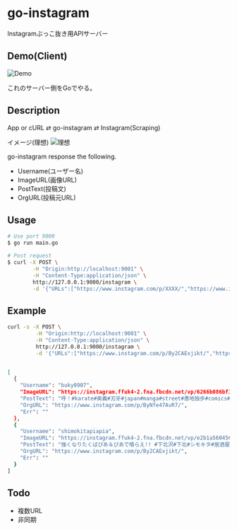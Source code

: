 # go-instagram

Instagramぶっこ抜き用APIサーバー

## Demo(Client)

![Demo](https://user-images.githubusercontent.com/17779386/59974954-5bb6b880-95ed-11e9-9eb3-56627862e1c8.gif)


これのサーバー側をGoでやる。

## Description

App or cURL ⇄  go-instagram ⇄  Instagram(Scraping)  

イメージ(理想)
![理想](https://user-images.githubusercontent.com/17779386/59564387-27894800-9081-11e9-84f3-30b97b3284a5.png)


go-instagram response the following.

- Username(ユーザー名)
- ImageURL(画像URL)
- PostText(投稿文)
- OrgURL(投稿元URL)

## Usage

```bash
# Use port 9000
$ go run main.go

# Post request
$ curl -X POST \
        -H "Origin:http://localhost:9001" \
        -H "Content-Type:application/json" \
        http://127.0.0.1:9000/instagram \
        -d '{"URLs":["https://www.instagram.com/p/XXXX/","https://www.instagram.com/p/YYYYY/"]}' | jq

```

## Example

```bash
curl -s -X POST \
         -H "Origin:http://localhost:9001" \
         -H "Content-Type:application/json" \
         http://127.0.0.1:9000/instagram \
         -d '{"URLs":["https://www.instagram.com/p/By2CAExjikt/","https://www.instagram.com/p/ByNfe47AvR7/"]}' | jq


[
  {
    "Username": "buky0907",
    "ImageURL": "https://instagram.ffuk4-2.fna.fbcdn.net/vp/6266b086bf1301741507de86908431c9/5DA5D869/t51.2885-15/e35/61400279_2257498447913426_8272622044097853955_n.jpg?_nc_ht=instagram.ffuk4-2.fna.fbcdn.net",
    "PostText": "呼！#karate#奥義#刃牙#japan#manga#street#愚地独歩#comics#ワンシーン#漫画#アニメ#コミック#ミリオンロック#奥義#炸裂#三戦#技#必殺技#",
    "OrgURL": "https://www.instagram.com/p/ByNfe47AvR7/",
    "Err": ""
  },
  {
    "Username": "shimokitapiapia",
    "ImageURL": "https://instagram.ffuk4-2.fna.fbcdn.net/vp/e2b1a560456307e35c9aeb4d6291661a/5D8D4DF8/t51.2885-15/fr/e15/s1080x1080/64210746_2319604821587559_3466696255239768721_n.jpg?_nc_ht=instagram.ffuk4-2.fna.fbcdn.net",
    "PostText": "強くなりたくばぴあ＆ぴあで喰らえ!! #下北沢#下北#シモキタ#居酒屋#ぴあぴあ#ぴあ＆ぴあ#刃牙#範馬勇次郎#鬼#japan#setagaya#shimokitazawa#izakaya#piapia#pia&pia",
    "OrgURL": "https://www.instagram.com/p/By2CAExjikt/",
    "Err": ""
  }
]
```

## Todo

- 複数URL
- 非同期

